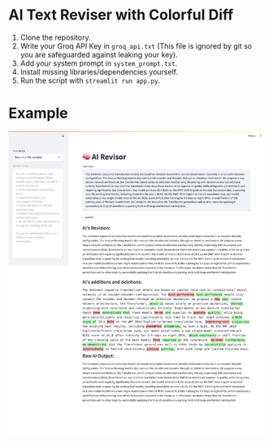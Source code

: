 # AI Text Reviser with Colorful Diff

1. Clone the repository.
1. Write your Groq API Key in `groq_api.txt` (This file is ignored by git so you are safeguarded against leaking your key).
1. Add your system prompt in `system_prompt.txt`.
1. Install missing libraries/dependencies yourself.
1. Run the script with `streamlit run app.py`.

# Example

![](ai_revisor.png)